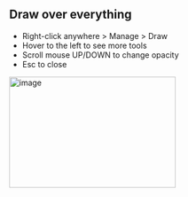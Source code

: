 ## Draw over everything
- Right-click anywhere > Manage > Draw
- Hover to the left to see more tools
- Scroll mouse UP/DOWN to change opacity
- Esc to close
  
<img width="300" height="200" alt="image" src="https://github.com/user-attachments/assets/284444fc-2bba-45e5-beba-b4683db8ab46" />
